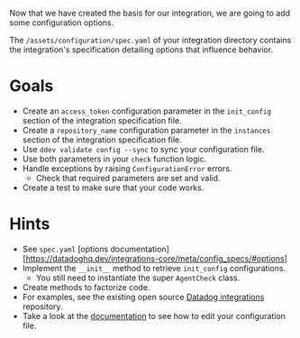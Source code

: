 Now that we have created the basis for our integration, we are going to add some configuration options.

The `/assets/configuration/spec.yaml` of your integration directory contains the integration's specification detailing options that influence behavior.

# Goals

- Create an `access_token` configuration parameter in the `init_config` section of the integration specification file.
- Create a `repository_name` configuration parameter in the `instances` section of the integration specification file.
- Use `ddev validate config --sync` to sync your configuration file.
- Use both parameters in your `check` function logic.
- Handle exceptions by raising `ConfigurationError` errors. 
  - Check that required parameters are set and valid.
- Create a test to make sure that your code works.

# Hints
- See `spec.yaml` [options documentation][https://datadoghq.dev/integrations-core/meta/config_specs/#options]
- Implement the `__init__` method to retrieve `init_config` configurations.
  - You still need to instantiate the super `AgentCheck` class.
- Create methods to factorize code.
- For examples, see the existing open source [Datadog integrations](https://github.com/DataDog/integrations-core) repository.
- Take a look at the [documentation](https://docs.datadoghq.com/developers/integrations/new_check_howto/#configuration-file) to see how to edit your configuration file.

